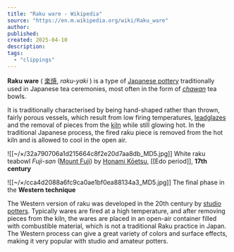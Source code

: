 ```yaml
---
title: "Raku ware - Wikipedia"
source: "https://en.m.wikipedia.org/wiki/Raku_ware"
author:
published:
created: 2025-04-10
description:
tags:
  - "clippings"
---
```


**Raku ware** ( [楽焼](https://en.wiktionary.org/wiki/%E6%A5%BD%E7%84%BC "wiktionary:楽焼"), *raku-yaki* ) is a type of [Japanese pottery](https://en.m.wikipedia.org/wiki/Japanese_pottery_and_porcelain "Japanese pottery and porcelain") traditionally used in Japanese tea ceremonies, most often in the form of *[chawan](https://en.m.wikipedia.org/wiki/Chawan "Chawan")* tea bowls.

It is traditionally characterised by being hand-shaped rather than thrown, fairly porous vessels, which result from low firing temperatures, [lead](https://en.m.wikipedia.org/wiki/Lead "Lead")[glazes](https://en.m.wikipedia.org/wiki/Ceramic_glaze "Ceramic glaze") and the removal of pieces from the [kiln](https://en.m.wikipedia.org/wiki/Kiln "Kiln") while still glowing hot. In the traditional Japanese process, the fired raku piece is removed from the hot kiln and is allowed to cool in the open air.

![[~/×/32a790706a1d215664c8f2e20d7aa8db_MD5.jpg]]
White raku teabowl *Fuji-san* ([Mount Fuji](https://en.m.wikipedia.org/wiki/Mount_Fuji "Mount Fuji")) by [Honami Kōetsu](https://en.m.wikipedia.org/wiki/Honami_K%C5%8Detsu "Honami Kōetsu"), [[Edo period]], **17th century**

![[~/×/cca4d2088a6fc9ca0ae1bf0ea88134a3_MD5.jpg]]
The final phase in the **Western technique**

The Western version of raku was developed in the 20th century by [studio potters](https://en.m.wikipedia.org/wiki/Studio_potter "Studio potter"). Typically wares are fired at a high temperature, and after removing pieces from the kiln, the wares are placed in an open-air container filled with combustible material, which is not a traditional Raku practice in Japan. The Western process can give a great variety of colors and surface effects, making it very popular with studio and amateur potters.